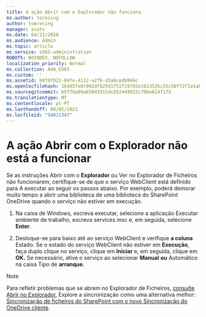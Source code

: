 ```yaml
---
title: A ação Abrir com o Explorador não funciona
ms.author: toresing
author: tomresing
manager: scotv
ms.date: 04/21/2020
ms.audience: Admin
ms.topic: article
ms.service: o365-administration
ROBOTS: NOINDEX, NOFOLLOW
localization_priority: Normal
ms.collection: Adm_O365
ms.custom: ''
ms.assetid: b8f07022-69fe-4112-a2f6-d3a6cedb966c
ms.openlocfilehash: 164d5fe8c992df825d1f52f19792e1623526c35c58ff2f1e1ab601fdcf5f0f53
ms.sourcegitcommit: b5f7da89a650d2915dc652449623c78be6247175
ms.translationtype: MT
ms.contentlocale: pt-PT
ms.lasthandoff: 08/05/2021
ms.locfileid: "54011347"
---
```

# <a name="open-with-explorer-isnt-working"></a>A ação Abrir com o Explorador não está a funcionar

Se as instruções  Abrir com o **Explorador** ou Ver no Explorador de  Ficheiros não funcionarem, certifique-se de que o serviço WebClient está definido para A executar ao seguir os passos abaixo. Por exemplo, poderá demorar muito tempo a abrir uma biblioteca de uma biblioteca do SharePoint OneDrive quando o serviço não estiver em execução. 
  
1. Na caixa de Windows, escreva executar, selecione a aplicação Executar ambiente de trabalho, escreva services.msc e, em seguida, selecione **Enter**.
    
2. Desloque-se para baixo até ao serviço WebClient e verifique **a coluna** Estado. Se o estado do serviço WebClient não estiver em **Execução**, faça duplo clique no serviço, clique em **Iniciar** e, em seguida, clique em **OK.** Se necessário, ative o serviço ao selecionar **Manual** **ou** Automático na caixa Tipo de **arranque.** 
    
> [!NOTE]
> Para refletir problemas que se abrem no Explorador de Ficheiros, [consulte Abrir no Explorador.](https://go.microsoft.com/fwlink/?linkid=871665) Explore a sincronização como uma alternativa melhor: [Sincronização de ficheiros do SharePoint com o novo Sincronização do OneDrive cliente](https://go.microsoft.com/fwlink/?linkid=871666). 
  


